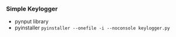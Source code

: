 ### Simple Keylogger
- pynput library
- pyinstaller ```pyinstaller --onefile -i --noconsole keylogger.py```